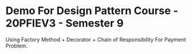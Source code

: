# Demo For Design Pattern Course - 20PFIEV3 - Semester 9
Using Factory Method + Decorator + Chain of Responsibility For Payment Problem.
